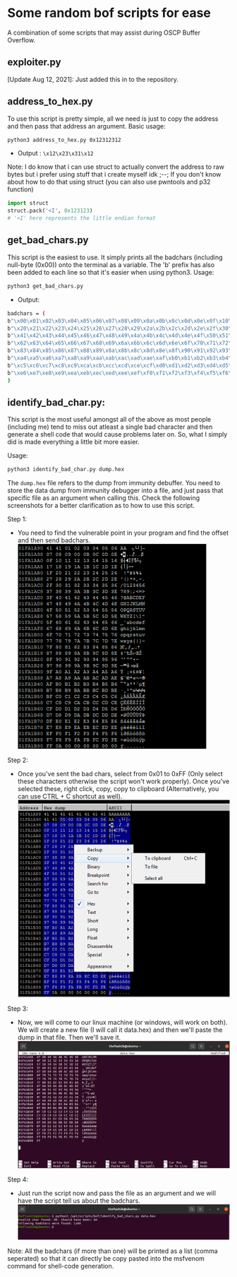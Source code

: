 # Some random bof scripts for ease
A combination of some scripts that may assist during OSCP Buffer Overflow.

## exploiter.py
[Update Aug 12, 2021]: Just added this in to the repository.

## address_to_hex.py
To use this script is pretty simple, all we need is just to copy the address and then pass that address an argument. Basic usage:
```bash
python3 address_to_hex.py 0x12312312
```
- Output : `\x12\x23\x31\x12`

Note: I do know that i can use struct to actually convert the address to raw bytes
but i prefer using stuff that i create myself idk ;--;
If you don't know about how to do that using struct (you can also use pwntools and p32 function)
```python
import struct
struct.pack('<I', 0x123123)
# '<I' here represents the little endian format
```

## get_bad_chars.py
This script is the easiest to use. It simply prints all the badchars (including null-byte (0x00)) onto the terminal as a variable. The 'b' prefix has also been added to each line so that it's easier when using python3.
Usage:
```bash
python3 get_bad_chars.py
```
- Output:

```bash
badchars = (
b"\x00\x01\x02\x03\x04\x05\x06\x07\x08\x09\x0a\x0b\x0c\x0d\x0e\x0f\x10\x11\x12\x13\x14\x15\x16\x17\x18\x19\x1a\x1b\x1c\x1d\x1e\x1f"
b"\x20\x21\x22\x23\x24\x25\x26\x27\x28\x29\x2a\x2b\x2c\x2d\x2e\x2f\x30\x31\x32\x33\x34\x35\x36\x37\x38\x39\x3a\x3b\x3c\x3d\x3e\x3f\x40"
b"\x41\x42\x43\x44\x45\x46\x47\x48\x49\x4a\x4b\x4c\x4d\x4e\x4f\x50\x51\x52\x53\x54\x55\x56\x57\x58\x59\x5a\x5b\x5c\x5d\x5e\x5f\x60\x61"
b"\x62\x63\x64\x65\x66\x67\x68\x69\x6a\x6b\x6c\x6d\x6e\x6f\x70\x71\x72\x73\x74\x75\x76\x77\x78\x79\x7a\x7b\x7c\x7d\x7e\x7f\x80\x81\x82"
b"\x83\x84\x85\x86\x87\x88\x89\x8a\x8b\x8c\x8d\x8e\x8f\x90\x91\x92\x93\x94\x95\x96\x97\x98\x99\x9a\x9b\x9c\x9d\x9e\x9f\xa0\xa1\xa2\xa3"
b"\xa4\xa5\xa6\xa7\xa8\xa9\xaa\xab\xac\xad\xae\xaf\xb0\xb1\xb2\xb3\xb4\xb5\xb6\xb7\xb8\xb9\xba\xbb\xbc\xbd\xbe\xbf\xc0\xc1\xc2\xc3\xc4"
b"\xc5\xc6\xc7\xc8\xc9\xca\xcb\xcc\xcd\xce\xcf\xd0\xd1\xd2\xd3\xd4\xd5\xd6\xd7\xd8\xd9\xda\xdb\xdc\xdd\xde\xdf\xe0\xe1\xe2\xe3\xe4\xe5"
b"\xe6\xe7\xe8\xe9\xea\xeb\xec\xed\xee\xef\xf0\xf1\xf2\xf3\xf4\xf5\xf6\xf7\xf8\xf9\xfa\xfb\xfc\xfd\xfe\xff"
)
```

## identify_bad_char.py:
This script is the most useful amongst all of the above as most people (including me) tend to miss out atleast a single bad character and then generate a shell code that would cause problems later on. So, what I simply did is made everything a little bit more easier.

Usage:
```bash
python3 identify_bad_char.py dump.hex
```
The `dump.hex` file refers to the dump from immunity debuffer.
You need to store the data dump from immunity debugger into a file, and just pass that specific file as an argument when calling this. Check the following screenshots for a better clarification as to how to use this script.

Step 1:
- You need to find the vulnerable point in your program and find the offset and then send badchars.
![img_1](imgs/1.png)

Step 2:
- Once you've sent the bad chars, select from 0x01 to 0xFF (Only select these characters otherwise the script won't work properly). Once you've selected these, right click, copy, copy to clipboard (Alternatively, you can use CTRL + C shortcut as well).
![img_2](imgs/2.png)

Step 3:
- Now, we will come to our linux machine (or windows, will work on both). We will create a new file (I will call it data.hex) and then we'll paste the dump in that file. Then we'll save it.
![img_3](imgs/3.png)

Step 4:
- Just run the script now and pass the file as an argument and we will have the script tell us about the badchars.
![img_4](imgs/4.png)


Note: All the badchars (if more than one) will be printed as a list (comma seperated) so that it can directly be copy pasted into the msfvenom command for shell-code generation.
